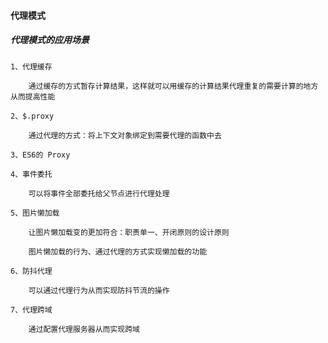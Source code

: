 #### 代理模式

##### 代理模式的应用场景

    1、代理缓存

        通过缓存的方式暂存计算结果，这样就可以用缓存的计算结果代理重复的需要计算的地方从而提高性能

    2、$.proxy

        通过代理的方式：将上下文对象绑定到需要代理的函数中去

    3、ES6的 Proxy

    4、事件委托

        可以将事件全部委托给父节点进行代理处理

    5、图片懒加载

        让图片懒加载变的更加符合：职责单一、开闭原则的设计原则

        图片懒加载的行为、通过代理的方式实现懒加载的功能

    6、防抖代理

        可以通过代理行为从而实现防抖节流的操作

    7、代理跨域

        通过配置代理服务器从而实现跨域
